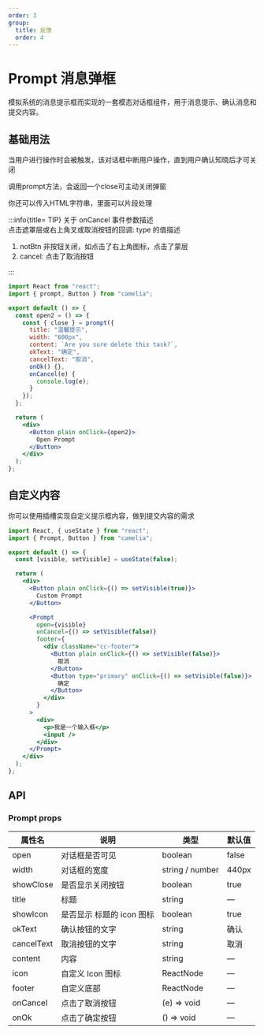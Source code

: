 ```yaml
---
order: 3
group:
  title: 反馈
  order: 4
---
```


# Prompt 消息弹框

模拟系统的消息提示框而实现的一套模态对话框组件，用于消息提示、确认消息和提交内容。

## 基础用法

<p>当用户进行操作时会被触发，该对话框中断用户操作，直到用户确认知晓后才可关闭</p>
<p>调用prompt方法，会返回一个close可主动关闭弹窗</p>
<p>你还可以传入HTML字符串，里面可以片段处理</p>

:::info{title= TIP}
关于 onCancel 事件参数描述<br/>
点击遮罩层或右上角叉或取消按钮的回调: type 的值描述

1.  notBtn 非按钮关闭，如点击了右上角图标，点击了蒙层
2.  cancel: 点击了取消按钮

:::

```jsx
import React from "react";
import { prompt, Button } from "camelia";

export default () => {
  const open2 = () => {
    const { close } = prompt({
      title: "温馨提示",
      width: "600px",
      content: `Are you sure delete this task?`,
      okText: "确定",
      cancelText: "取消",
      onOk() {},
      onCancel(e) {
        console.log(e);
      }
    });
  };

  return (
    <div>
      <Button plain onClick={open2}>
        Open Prompt
      </Button>
    </div>
  );
};
```

## 自定义内容

<p>你可以使用插槽实现自定义提示框内容，做到提交内容的需求</p>

```jsx
import React, { useState } from "react";
import { Prompt, Button } from "camelia";

export default () => {
  const [visible, setVisible] = useState(false);

  return (
    <div>
      <Button plain onClick={() => setVisible(true)}>
        Custom Prompt
      </Button>

      <Prompt
        open={visible}
        onCancel={() => setVisible(false)}
        footer={
          <div className="cc-footer">
            <Button plain onClick={() => setVisible(false)}>
              取消
            </Button>
            <Button type="primary" onClick={() => setVisible(false)}>
              确定
            </Button>
          </div>
        }
      >
        <div>
          <p>我是一个输入框</p>
          <input />
        </div>
      </Prompt>
    </div>
  );
};
```

## API

### Prompt props

| 属性名     | 说明                      | 类型            | 默认值 |
| ---------- | ------------------------- | --------------- | ------ |
| open       | 对话框是否可见            | boolean         | false  |
| width      | 对话框的宽度              | string / number | 440px  |
| showClose  | 是否显示关闭按钮          | boolean         | true   |
| title      | 标题                      | string          | —      |
| showIcon   | 是否显示 标题的 icon 图标 | boolean         | true   |
| okText     | 确认按钮的文字            | string          | 确认   |
| cancelText | 取消按钮的文字            | string          | 取消   |
| content    | 内容                      | string          | —      |
| icon       | 自定义 Icon 图标          | ReactNode       | —      |
| footer     | 自定义底部                | ReactNode       | —      |
| onCancel   | 点击了取消按钮            | (e) => void     | —      |
| onOk       | 点击了确定按钮            | () => void      | —      |
